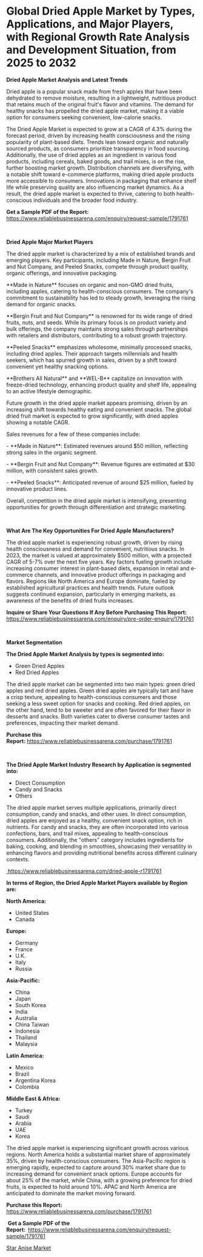 <p><h1>Global Dried Apple Market by Types, Applications, and Major Players, with Regional Growth Rate Analysis and Development Situation, from 2025 to 2032</h1></p><p><strong>Dried Apple Market Analysis and Latest Trends</strong></p>
<p><p>Dried apple is a popular snack made from fresh apples that have been dehydrated to remove moisture, resulting in a lightweight, nutritious product that retains much of the original fruit's flavor and vitamins. The demand for healthy snacks has propelled the dried apple market, making it a viable option for consumers seeking convenient, low-calorie snacks. </p><p>The Dried Apple Market is expected to grow at a CAGR of 4.3% during the forecast period, driven by increasing health consciousness and the rising popularity of plant-based diets. Trends lean toward organic and naturally sourced products, as consumers prioritize transparency in food sourcing. Additionally, the use of dried apples as an ingredient in various food products, including cereals, baked goods, and trail mixes, is on the rise, further boosting market growth. Distribution channels are diversifying, with a notable shift toward e-commerce platforms, making dried apple products more accessible to consumers. Innovations in packaging that enhance shelf life while preserving quality are also influencing market dynamics. As a result, the dried apple market is expected to thrive, catering to both health-conscious individuals and the broader food industry.</p></p>
<p><strong>Get a Sample PDF of the Report:&nbsp;</strong> <a href="https://www.reliablebusinessarena.com/enquiry/request-sample/1791761?utm_campaign=2288&utm_medium=2&utm_source=Github&utm_content=ia&utm_term=14022025&utm_id=dried-apple">https://www.reliablebusinessarena.com/enquiry/request-sample/1791761</a></p>
<p>&nbsp;</p>
<p><strong>Dried Apple Major Market Players</strong></p>
<p><p>The dried apple market is characterized by a mix of established brands and emerging players. Key participants, including Made in Nature, Bergin Fruit and Nut Company, and Peeled Snacks, compete through product quality, organic offerings, and innovative packaging.</p><p>**Made in Nature** focuses on organic and non-GMO dried fruits, including apples, catering to health-conscious consumers. The company's commitment to sustainability has led to steady growth, leveraging the rising demand for organic snacks. </p><p>**Bergin Fruit and Nut Company** is renowned for its wide range of dried fruits, nuts, and seeds. While its primary focus is on product variety and bulk offerings, the company maintains strong sales through partnerships with retailers and distributors, contributing to a robust growth trajectory.</p><p>**Peeled Snacks** emphasizes wholesome, minimally processed snacks, including dried apples. Their approach targets millennials and health seekers, which has spurred growth in sales, driven by a shift toward convenient yet healthy snacking options.</p><p>**Brothers All Natural** and **WEL-B** capitalize on innovation with freeze-dried technology, enhancing product quality and shelf life, appealing to an active lifestyle demographic.</p><p>Future growth in the dried apple market appears promising, driven by an increasing shift towards healthy eating and convenient snacks. The global dried fruit market is expected to grow significantly, with dried apples showing a notable CAGR.</p><p>Sales revenues for a few of these companies include:</p><p>- **Made in Nature**: Estimated revenues around $50 million, reflecting strong sales in the organic segment.</p><p>- **Bergin Fruit and Nut Company**: Revenue figures are estimated at $30 million, with consistent sales growth.</p><p>- **Peeled Snacks**: Anticipated revenue of around $25 million, fueled by innovative product lines.</p><p>Overall, competition in the dried apple market is intensifying, presenting opportunities for growth through differentiation and strategic marketing.</p></p>
<p>&nbsp;</p>
<p><strong>What Are The Key Opportunities For Dried Apple Manufacturers?</strong></p>
<p><p>The dried apple market is experiencing robust growth, driven by rising health consciousness and demand for convenient, nutritious snacks. In 2023, the market is valued at approximately $500 million, with a projected CAGR of 5-7% over the next five years. Key factors fueling growth include increasing consumer interest in plant-based diets, expansion in retail and e-commerce channels, and innovative product offerings in packaging and flavors. Regions like North America and Europe dominate, fueled by established agricultural practices and health trends. Future outlook suggests continued expansion, particularly in emerging markets, as awareness of the benefits of dried fruits increases.</p></p>
<p><strong>Inquire or Share Your Questions If Any Before Purchasing This Report:</strong> <a href="https://www.reliablebusinessarena.com/enquiry/pre-order-enquiry/1791761?utm_campaign=2288&utm_medium=2&utm_source=Github&utm_content=ia&utm_term=14022025&utm_id=dried-apple">https://www.reliablebusinessarena.com/enquiry/pre-order-enquiry/1791761</a></p>
<p>&nbsp;</p>
<p><strong>Market Segmentation</strong></p>
<p><strong>The Dried Apple Market Analysis by types is segmented into:</strong></p>
<p><ul><li>Green Dried Apples</li><li>Red Dried Apples</li></ul></p>
<p><p>The dried apple market can be segmented into two main types: green dried apples and red dried apples. Green dried apples are typically tart and have a crisp texture, appealing to health-conscious consumers and those seeking a less sweet option for snacks and cooking. Red dried apples, on the other hand, tend to be sweeter and are often favored for their flavor in desserts and snacks. Both varieties cater to diverse consumer tastes and preferences, impacting their market demand.</p></p>
<p><strong>Purchase this Report:&nbsp;</strong><a href="https://www.reliablebusinessarena.com/purchase/1791761?utm_campaign=2288&utm_medium=2&utm_source=Github&utm_content=ia&utm_term=14022025&utm_id=dried-apple">https://www.reliablebusinessarena.com/purchase/1791761</a></p>
<p>&nbsp;</p>
<p><strong>The Dried Apple Market Industry Research by Application is segmented into:</strong></p>
<p><ul><li>Direct Consumption</li><li>Candy and Snacks</li><li>Others</li></ul></p>
<p><p>The dried apple market serves multiple applications, primarily direct consumption, candy and snacks, and other uses. In direct consumption, dried apples are enjoyed as a healthy, convenient snack option, rich in nutrients. For candy and snacks, they are often incorporated into various confections, bars, and trail mixes, appealing to health-conscious consumers. Additionally, the "others" category includes ingredients for baking, cooking, and blending in smoothies, showcasing their versatility in enhancing flavors and providing nutritional benefits across different culinary contexts.</p></p>
<p><a href="https://www.reliablebusinessarena.com/dried-apple-r1791761?utm_campaign=2288&utm_medium=2&utm_source=Github&utm_content=ia&utm_term=14022025&utm_id=dried-apple">&nbsp;https://www.reliablebusinessarena.com/dried-apple-r1791761</a></p>
<p><strong>In terms of Region, the Dried Apple Market Players available by Region are:</strong></p>
<p>
    <p> <strong> North America: </strong>
        <ul>
            <li>United States</li>
            <li>Canada</li>
        </ul>
        </p> 
    <p> <strong> Europe: </strong>
        <ul>
            <li>Germany</li>
            <li>France</li>
            <li>U.K.</li>
            <li>Italy</li>
            <li>Russia</li>
        </ul>
        </p> 
    <p> <strong> Asia-Pacific: </strong>
        <ul>
            <li>China</li>
            <li>Japan</li>
            <li>South Korea</li>
            <li>India</li>
            <li>Australia</li>
            <li>China Taiwan</li>
            <li>Indonesia</li>
            <li>Thailand</li>
            <li>Malaysia</li>
        </ul>
        </p> 
    <p> <strong> Latin America: </strong>
        <ul>
            <li>Mexico</li>
            <li>Brazil</li>
            <li>Argentina Korea</li>
            <li>Colombia</li>
        </ul>
        </p> 
    <p> <strong> Middle East & Africa: </strong>
        <ul>
            <li>Turkey</li>
            <li>Saudi</li>
            <li>Arabia</li>
            <li>UAE</li>
            <li>Korea</li>
        </ul>
    </p>
    </p>
<p><p>The dried apple market is experiencing significant growth across various regions. North America holds a substantial market share of approximately 35%, driven by health-conscious consumers. The Asia-Pacific region is emerging rapidly, expected to capture around 30% market share due to increasing demand for convenient snack options. Europe accounts for about 25% of the market, while China, with a growing preference for dried fruits, is expected to hold around 10%. APAC and North America are anticipated to dominate the market moving forward.</p></p>
<p><strong>Purchase this Report: </strong><a href="https://www.reliablebusinessarena.com/purchase/1791761?utm_campaign=2288&utm_medium=2&utm_source=Github&utm_content=ia&utm_term=14022025&utm_id=dried-apple">https://www.reliablebusinessarena.com/purchase/1791761</a></p>
<p>&nbsp;<strong>Get a Sample PDF of the Report:&nbsp;&nbsp;</strong><a href="https://www.reliablebusinessarena.com/enquiry/request-sample/1791761?utm_campaign=2288&utm_medium=2&utm_source=Github&utm_content=ia&utm_term=14022025&utm_id=dried-apple">https://www.reliablebusinessarena.com/enquiry/request-sample/1791761</a></p>
<p><strong></strong></p>
<p><p><a href="https://github.com/krinerstormy331/Market-Research-Report-List-1/blob/main/star-anise-market.md?utm_campaign=2288&utm_medium=2&utm_source=Github&utm_content=ia&utm_term=14022025&utm_id=dried-apple">Star Anise Market</a></p></p>